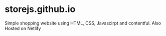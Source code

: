 # storejs.github.io
Simple shopping website using HTML, CSS, Javascirpt and contentful. Also Hosted on Netlify
